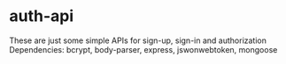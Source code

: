 # auth-api
These are just some simple APIs for sign-up, sign-in and authorization
Dependencies: bcrypt, body-parser, express, jswonwebtoken, mongoose
